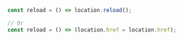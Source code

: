 ~~~ javascript
const reload = () => location.reload();

// Or
const reload = () => (location.href = location.href);
~~~